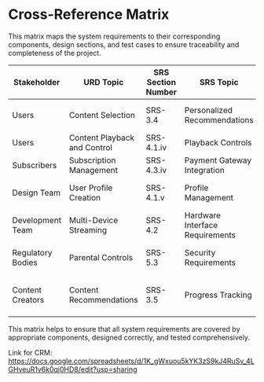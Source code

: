# Cross-Reference Matrix

This matrix maps the system requirements to their corresponding components, design sections, and test cases to ensure traceability and completeness of the project.

| Stakeholder         | URD Topic                  | SRS Section Number | SRS Topic                     | Architecture Section | Architecture Topic             | Design Section | Design Topic                   | Test Section | Test Topics                       |
|----------------------|----------------------------|--------------------|-------------------------------|-----------------------|-------------------------------|----------------|---------------------------------|--------------|------------------------------------|
| Users               | Content Selection         | SRS-3.4           | Personalized Recommendations | Arch-2               | Container Diagram             | Design-2       | System Overview                | Test-1       | User Login (Chai Test Code)       |
| Users               | Content Playback and Control | SRS-4.1.iv      | Playback Controls            | Arch-3.1             | Component Diagram             | Design-3.1     | Architectural Overview         | Test-3       | Video Playback                    |
| Subscribers         | Subscription Management   | SRS-4.3.iv        | Payment Gateway Integration  | Arch-3               | Component Diagram             | Design-4.5     | Billing and Subscription       | Test-4       | Subscription Activation           |
| Design Team         | User Profile Creation     | SRS-4.1.v         | Profile Management           | Arch-3               | Component Diagram for Admins  | Design-5       | Deployment                     | Test-14      | Access Control                    |
| Development Team    | Multi-Device Streaming    | SRS-4.2           | Hardware Interface Requirements | Arch-4            | Deployment Diagram            | Design-6       | Data Design                    | Test-10      | Service Availability              |
| Regulatory Bodies   | Parental Controls         | SRS-5.3           | Security Requirements        | Arch-1               | System Context Diagram        | Design-6.2     | Data Processing                | Test-9       | Data Protection                   |
| Content Creators    | Content Recommendations   | SRS-3.5           | Progress Tracking            | Arch-1               | System Context Diagram        | Design-7.1     | User Interface Wireframes      | Test-23      | Content Delivery Network (CDN)    |

This matrix helps to ensure that all system requirements are covered by appropriate components, designed correctly, and tested comprehensively.

Link for CRM: https://docs.google.com/spreadsheets/d/1K_gWxuou5kYK3zS9kJ4RuSv_4LGHveuR1v6k0qj0HD8/edit?usp=sharing
